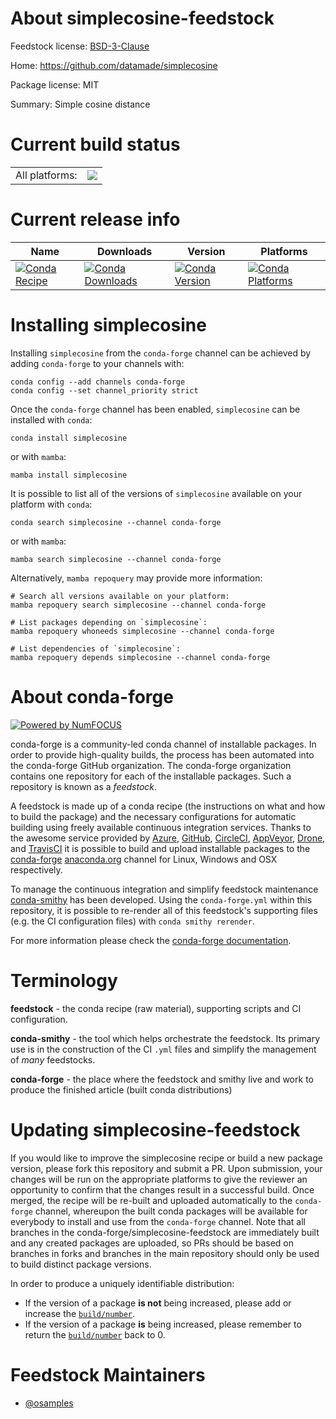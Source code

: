 About simplecosine-feedstock
============================

Feedstock license: [BSD-3-Clause](https://github.com/conda-forge/simplecosine-feedstock/blob/main/LICENSE.txt)

Home: https://github.com/datamade/simplecosine

Package license: MIT

Summary: Simple cosine distance

Current build status
====================


<table><tr><td>All platforms:</td>
    <td>
      <a href="https://dev.azure.com/conda-forge/feedstock-builds/_build/latest?definitionId=14398&branchName=main">
        <img src="https://dev.azure.com/conda-forge/feedstock-builds/_apis/build/status/simplecosine-feedstock?branchName=main">
      </a>
    </td>
  </tr>
</table>

Current release info
====================

| Name | Downloads | Version | Platforms |
| --- | --- | --- | --- |
| [![Conda Recipe](https://img.shields.io/badge/recipe-simplecosine-green.svg)](https://anaconda.org/conda-forge/simplecosine) | [![Conda Downloads](https://img.shields.io/conda/dn/conda-forge/simplecosine.svg)](https://anaconda.org/conda-forge/simplecosine) | [![Conda Version](https://img.shields.io/conda/vn/conda-forge/simplecosine.svg)](https://anaconda.org/conda-forge/simplecosine) | [![Conda Platforms](https://img.shields.io/conda/pn/conda-forge/simplecosine.svg)](https://anaconda.org/conda-forge/simplecosine) |

Installing simplecosine
=======================

Installing `simplecosine` from the `conda-forge` channel can be achieved by adding `conda-forge` to your channels with:

```
conda config --add channels conda-forge
conda config --set channel_priority strict
```

Once the `conda-forge` channel has been enabled, `simplecosine` can be installed with `conda`:

```
conda install simplecosine
```

or with `mamba`:

```
mamba install simplecosine
```

It is possible to list all of the versions of `simplecosine` available on your platform with `conda`:

```
conda search simplecosine --channel conda-forge
```

or with `mamba`:

```
mamba search simplecosine --channel conda-forge
```

Alternatively, `mamba repoquery` may provide more information:

```
# Search all versions available on your platform:
mamba repoquery search simplecosine --channel conda-forge

# List packages depending on `simplecosine`:
mamba repoquery whoneeds simplecosine --channel conda-forge

# List dependencies of `simplecosine`:
mamba repoquery depends simplecosine --channel conda-forge
```


About conda-forge
=================

[![Powered by
NumFOCUS](https://img.shields.io/badge/powered%20by-NumFOCUS-orange.svg?style=flat&colorA=E1523D&colorB=007D8A)](https://numfocus.org)

conda-forge is a community-led conda channel of installable packages.
In order to provide high-quality builds, the process has been automated into the
conda-forge GitHub organization. The conda-forge organization contains one repository
for each of the installable packages. Such a repository is known as a *feedstock*.

A feedstock is made up of a conda recipe (the instructions on what and how to build
the package) and the necessary configurations for automatic building using freely
available continuous integration services. Thanks to the awesome service provided by
[Azure](https://azure.microsoft.com/en-us/services/devops/), [GitHub](https://github.com/),
[CircleCI](https://circleci.com/), [AppVeyor](https://www.appveyor.com/),
[Drone](https://cloud.drone.io/welcome), and [TravisCI](https://travis-ci.com/)
it is possible to build and upload installable packages to the
[conda-forge](https://anaconda.org/conda-forge) [anaconda.org](https://anaconda.org/)
channel for Linux, Windows and OSX respectively.

To manage the continuous integration and simplify feedstock maintenance
[conda-smithy](https://github.com/conda-forge/conda-smithy) has been developed.
Using the ``conda-forge.yml`` within this repository, it is possible to re-render all of
this feedstock's supporting files (e.g. the CI configuration files) with ``conda smithy rerender``.

For more information please check the [conda-forge documentation](https://conda-forge.org/docs/).

Terminology
===========

**feedstock** - the conda recipe (raw material), supporting scripts and CI configuration.

**conda-smithy** - the tool which helps orchestrate the feedstock.
                   Its primary use is in the construction of the CI ``.yml`` files
                   and simplify the management of *many* feedstocks.

**conda-forge** - the place where the feedstock and smithy live and work to
                  produce the finished article (built conda distributions)


Updating simplecosine-feedstock
===============================

If you would like to improve the simplecosine recipe or build a new
package version, please fork this repository and submit a PR. Upon submission,
your changes will be run on the appropriate platforms to give the reviewer an
opportunity to confirm that the changes result in a successful build. Once
merged, the recipe will be re-built and uploaded automatically to the
`conda-forge` channel, whereupon the built conda packages will be available for
everybody to install and use from the `conda-forge` channel.
Note that all branches in the conda-forge/simplecosine-feedstock are
immediately built and any created packages are uploaded, so PRs should be based
on branches in forks and branches in the main repository should only be used to
build distinct package versions.

In order to produce a uniquely identifiable distribution:
 * If the version of a package **is not** being increased, please add or increase
   the [``build/number``](https://docs.conda.io/projects/conda-build/en/latest/resources/define-metadata.html#build-number-and-string).
 * If the version of a package **is** being increased, please remember to return
   the [``build/number``](https://docs.conda.io/projects/conda-build/en/latest/resources/define-metadata.html#build-number-and-string)
   back to 0.

Feedstock Maintainers
=====================

* [@osamples](https://github.com/osamples/)

